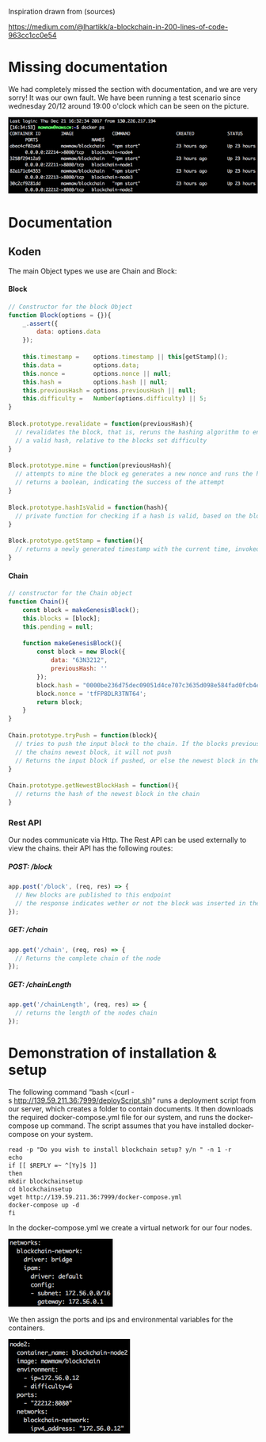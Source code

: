Inspiration drawn from (sources)

https://medium.com/@lhartikk/a-blockchain-in-200-lines-of-code-963cc1cc0e54

# Missing documentation
We had completely missed the section with documentation, and we are very sorry! It was our own fault. We have been running a test scenario since wednesday 20/12 around 19:00 o'clock which can be seen on the picture.

![alt text](https://github.com/kristian94/blockchain/blob/master/img/bevis.png)

# Documentation

## Koden
The main Object types we use are Chain and Block:

#### Block
```javascript
// Constructor for the block Object
function Block(options = {}){
    _.assert({
        data: options.data
    });

    this.timestamp =    options.timestamp || this[getStamp]();
    this.data =         options.data;
    this.nonce =        options.nonce || null;
    this.hash =         options.hash || null;
    this.previousHash = options.previousHash || null;
    this.difficulty =   Number(options.difficulty) || 5;
}

Block.prototype.revalidate = function(previousHash){
  // revalidates the block, that is, reruns the hashing algorithm to ensure it produces
  // a valid hash, relative to the blocks set difficulty
}

Block.prototype.mine = function(previousHash){
  // attempts to mine the block eg generates a new nonce and runs the hashing algorithm.
  // returns a boolean, indicating the success of the attempt
}

Block.prototype.hashIsValid = function(hash){
  // private function for checking if a hash is valid, based on the block difficulty
}

Block.prototype.getStamp = function(){
  // returns a newly generated timestamp with the current time, invoked from the constructor
}
```

#### Chain
```javascript
// constructor for the Chain object
function Chain(){
    const block = makeGenesisBlock();
    this.blocks = [block];
    this.pending = null;

    function makeGenesisBlock(){
        const block = new Block({
            data: "63N3212",
            previousHash: ''
        });
        block.hash = "0000be236d75dec09051d4ce707c3635d098e584fad0fcb4e88dd0e6f85efec8";
        block.nonce = 'tfFP8DLR3TNT64';
        return block;
    }
}

Chain.prototype.tryPush = function(block){
  // tries to push the input block to the chain. If the blocks previousHash doesnt match
  // the chains newest block, it will not push
  // Returns the input block if pushed, or else the newest block in the chain
}

Chain.prototype.getNewestBlockHash = function(){
  // returns the hash of the newest block in the chain
}
```

### Rest API

Our nodes communicate via Http. The Rest API can be used externally to view the chains.
their API has the following routes:

##### POST: /block
```javascript
app.post('/block', (req, res) => { 
  // New blocks are published to this endpoint
  // the response indicates wether or not the block was inserted in the chain
});
```

##### GET: /chain
```javascript
app.get('/chain', (req, res) => {
  // Returns the complete chain of the node
});
```

##### GET: /chainLength
```javascript
app.get('/chainLength', (req, res) => { 
  // returns the length of the nodes chain
});
```

# Demonstration of installation & setup

The following command “bash <(curl -s http://139.59.211.36:7999/deployScript.sh)”
runs a deployment script from our server, which creates a folder to contain documents. It then downloads the required docker-compose.yml file for our system, and runs the docker-compose up command. The script assumes that you have installed docker-compose on your system.

```
read -p "Do you wish to install blockchain setup? y/n " -n 1 -r
echo
if [[ $REPLY =~ ^[Yy]$ ]]
then
mkdir blockchainsetup
cd blockchainsetup
wget http://139.59.211.36:7999/docker-compose.yml
docker-compose up -d
fi
```
In the docker-compose.yml we create a virtual network for our four nodes. 

![alt text](https://raw.githubusercontent.com/kristian94/blockchain/master/img/Screen%20Shot%202017-12-21%20at%2017.47.33.png)

We then assign the ports and ips and environmental variables for the containers.

![alt text](https://raw.githubusercontent.com/kristian94/blockchain/master/img/Screen%20Shot%202017-12-21%20at%2017.47.45.png)
